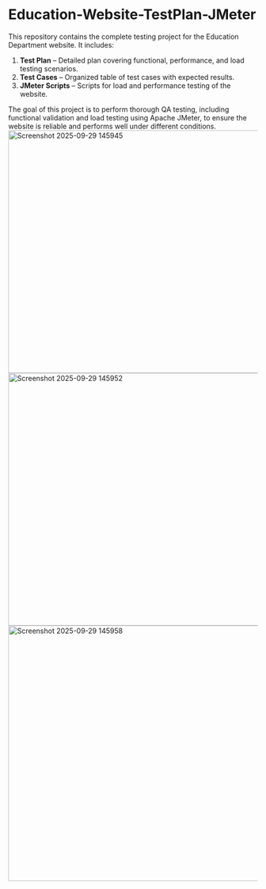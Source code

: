# Education-Website-TestPlan-JMeter
This repository contains the complete testing project for the Education Department website. 
It includes:

1. **Test Plan** – Detailed plan covering functional, performance, and load testing scenarios.
2. **Test Cases** – Organized table of test cases with expected results.
3. **JMeter Scripts** – Scripts for load and performance testing of the website.

The goal of this project is to perform thorough QA testing, including functional validation and load testing using Apache JMeter, to ensure the website is reliable and performs well under different conditions.
<img width="1175" height="490" alt="Screenshot 2025-09-29 145945" src="https://github.com/user-attachments/assets/188e8f5f-5587-47e9-ad3c-b50776aafc7e" />
<img width="1357" height="510" alt="Screenshot 2025-09-29 145952" src="https://github.com/user-attachments/assets/8232d7c8-0b70-4073-a7b0-d34fd5da271b" />
<img width="1365" height="516" alt="Screenshot 2025-09-29 145958" src="https://github.com/user-attachments/assets/03d0e678-9e7f-4995-af71-ea33cfc3a2a5" />

